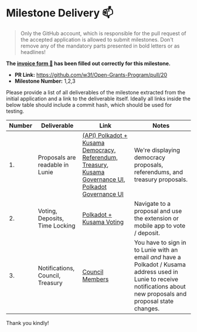 # Milestone Delivery :mailbox:

> Only the GitHub account, which is responsible for the pull request of the accepted application is allowed to submit milestones. Don't remove any of the mandatory parts presented in bold letters or as headlines!

**The [invoice form :pencil:](https://forms.gle/8Wx7nxtq8fKrsuEz8) has been filled out correctly for this milestone.**  

* **PR Link:** https://github.com/w3f/Open-Grants-Program/pull/20
* **Milestone Number:** 1,2,3

Please provide a list of all deliverables of the milestone extracted from the initial application and a link to the deliverable itself. Ideally all links inside the below table should include a commit hash, which should be used for testing.

| Number | Deliverable | Link | Notes |
| ------------- | ------------- | ------------- |------------- |
| 1. | Proposals are readable in Lunie |[(API) Polkadot + Kusama Democracy, Referendum, Treasury](https://github.com/luniehq/lunie/blob/develop/api/lib/reducers/polkadotV0-reducers.js#L539-L615), [Kusama Governance UI](https://app.lunie.io/kusama/proposals), [Polkadot Governance UI](https://app.lunie.io/polkadot/proposals) | We're displaying democracy proposals, referendums, and treasury proposals. |
| 2. | Voting, Deposits, Time Locking |[Polkadot + Kusama Voting](https://github.com/luniehq/lunie/blob/develop/app/src/ActionModal/components/ModalVotePolkadot.vue) | Navigate to a proposal and use the extension or mobile app to vote / deposit. | 
| 3. | Notifications, Council, Treasury |[Council Members](https://github.com/luniehq/lunie/blob/36768cfd5ac7acaf29b05e10770fce49ef347450/api/lib/reducers/polkadotV0-reducers.js#L706) | You have to sign in to Lunie with an email _and_ have a Polkadot / Kusama address used in Lunie to receive notifications about new proposals and proposal state changes. | 

Thank you kindly! 
